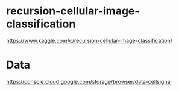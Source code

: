 # recursion-cellular-image-classification
https://www.kaggle.com/c/recursion-cellular-image-classification/

# Data
https://console.cloud.google.com/storage/browser/data-cellsignal